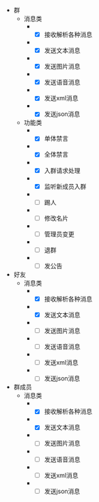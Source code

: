 

* 群
    * 消息类
        * - [x] 接收解析各种消息
        * - [x] 发送文本消息
        * - [x] 发送图片消息
        * - [x] 发送语音消息
        * - [x] 发送xml消息
        * - [x] 发送json消息
    * 功能类
        * - [x] 单体禁言
        * - [x] 全体禁言
        * - [x] 入群请求处理
        * - [x] 监听新成员入群
        * - [ ] 踢人
        * - [ ] 修改名片
        * - [ ] 管理员变更
        * - [ ] 退群
        * - [ ] 发公告
* 好友
    * 消息类
        * - [x] 接收解析各种消息
        * - [x] 发送文本消息
        * - [ ] 发送图片消息
        * - [ ] 发送语音消息
        * - [ ] 发送xml消息
        * - [ ] 发送json消息
* 群成员
    * 消息类
        * - [x] 接收解析各种消息
        * - [x] 发送文本消息
        * - [ ] 发送图片消息
        * - [ ] 发送语音消息
        * - [ ] 发送xml消息
        * - [ ] 发送json消息
